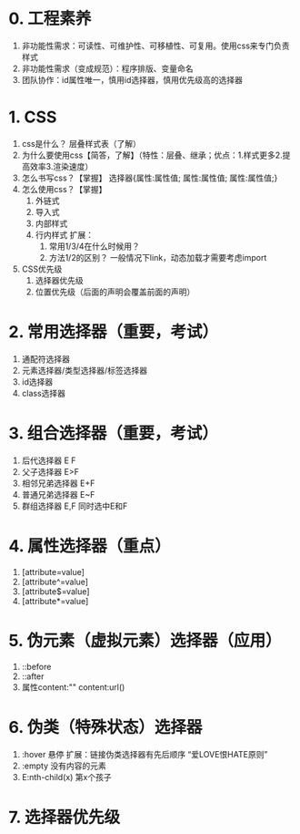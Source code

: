 # 0. 工程素养
1. 非功能性需求：可读性、可维护性、可移植性、可复用。使用css来专门负责样式
2. 非功能性需求（变成规范）：程序排版、变量命名
3. 团队协作：id属性唯一，慎用id选择器，慎用优先级高的选择器
# 1. CSS
1. css是什么？ 层叠样式表（了解）
2. 为什么要使用css【简答，了解】（特性：层叠、继承；优点：1.样式更多2.提高效率3.渲染速度）
3. 怎么书写css？【掌握】
	选择器{属性:属性值;  属性:属性值;  属性:属性值;}
4. 怎么使用css？【掌握】
	1. 外链式
	2. 导入式
	3. 内部样式
	4. 行内样式
	扩展：
		1. 常用1/3/4在什么时候用？
		2. 方法1/2的区别？ 一般情况下link，动态加载才需要考虑import
5. CSS优先级
	1. 选择器优先级
	2. 位置优先级（后面的声明会覆盖前面的声明）

# 2. 常用选择器（重要，考试）
1. 通配符选择器
2. 元素选择器/类型选择器/标签选择器
3. id选择器
4. class选择器
# 3. 组合选择器（重要，考试）
1. 后代选择器 E F
2. 父子选择器 E>F
3. 相邻兄弟选择器 E+F
4. 普通兄弟选择器 E~F
5. 群组选择器 E,F  同时选中E和F
# 4. 属性选择器（重点）
1. [attribute=value]
2. [attribute^=value]
3. [attribute$=value]
4. [attribute*=value]
# 5. 伪元素（虚拟元素）选择器（应用）
1. ::before
2. ::after
3. 属性content:""  content:url()
# 6. 伪类（特殊状态）选择器
1. :hover 悬停
	扩展：链接伪类选择器有先后顺序 “爱LOVE恨HATE原则”
2. :empty 没有内容的元素
3. E:nth-child(x) 第x个孩子

# 7. 选择器优先级